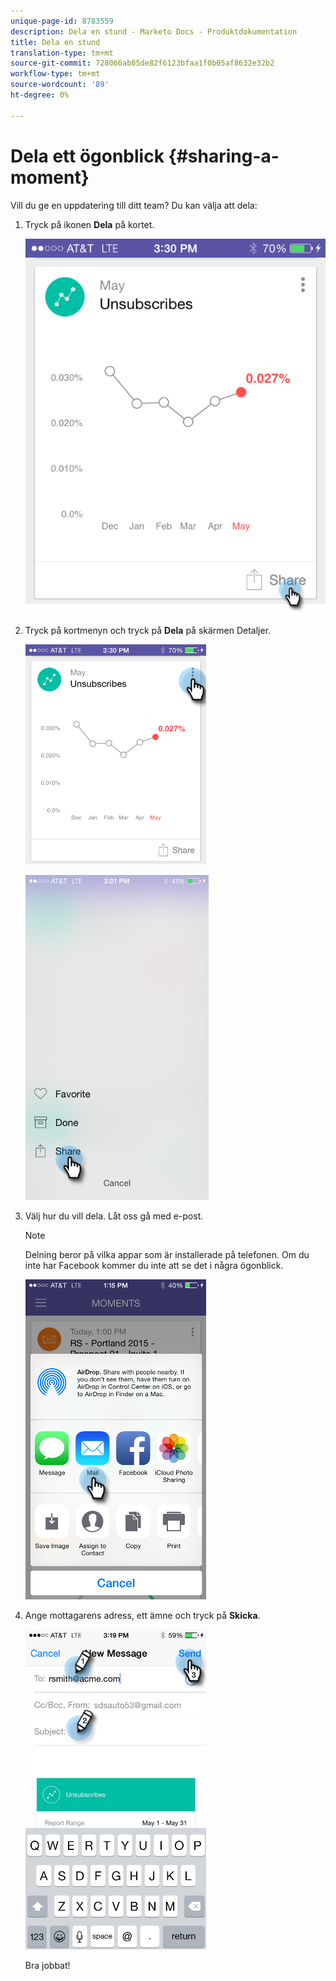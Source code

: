 ```yaml
---
unique-page-id: 8783559
description: Dela en stund - Marketo Docs - Produktdokumentation
title: Dela en stund
translation-type: tm+mt
source-git-commit: 728066ab05de82f6123bfaa1f0b05af8632e32b2
workflow-type: tm+mt
source-wordcount: '89'
ht-degree: 0%

---
```



# Dela ett ögonblick {#sharing-a-moment}

Vill du ge en uppdatering till ditt team? Du kan välja att dela:

1. Tryck på ikonen **Dela** på kortet.

   ![](assets/image2015-6-30-15-3a13-3a13.png)

1. Tryck på kortmenyn och tryck på **Dela** på skärmen Detaljer.

   ![](assets/image2015-7-15-9-3a0-3a35.png)

   ![](assets/image2015-7-14-16-3a8-3a18.png)

1. Välj hur du vill dela. Låt oss gå med e-post.

   >[!NOTE]
   >
   >Delning beror på vilka appar som är installerade på telefonen. Om du inte har Facebook kommer du inte att se det i några ögonblick.

   ![](assets/image2015-7-14-16-3a11-3a42.png)

1. Ange mottagarens adress, ett ämne och tryck på **Skicka**.

   ![](assets/image2015-7-14-16-3a18-3a16.png)

   Bra jobbat!

